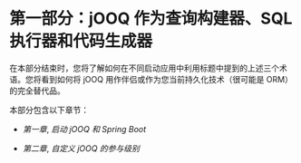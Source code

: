 # 第一部分：jOOQ 作为查询构建器、SQL 执行器和代码生成器

在本部分结束时，您将了解如何在不同启动应用中利用标题中提到的上述三个术语。您将看到如何将 jOOQ 用作伴侣或作为您当前持久化技术（很可能是 ORM）的完全替代品。

本部分包含以下章节：

+   *第一章*, *启动 jOOQ 和 Spring Boot*

+   *第二章*, *自定义 jOOQ 的参与级别*
